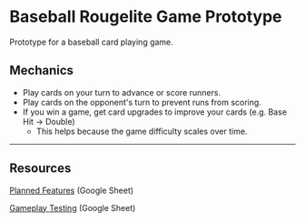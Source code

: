 # Baseball Rougelite Game Prototype

Prototype for a baseball card playing game.

## Mechanics
- Play cards on your turn to advance or score runners.
- Play cards on the opponent's turn to prevent runs from scoring.
- If you win a game, get card upgrades to improve your cards (e.g. Base Hit -> Double)
    - This helps because the game difficulty scales over time.

---

## Resources
[Planned Features](https://docs.google.com/spreadsheets/d/1B8WAGOPMRp6n6siuj7jB5Oz-VQGKEjythjZBpms8xZ4/edit?usp=sharing) (Google Sheet)

[Gameplay Testing](https://docs.google.com/spreadsheets/d/1YgNulGwe50aVweh0EfaS2EaAKMnFrMIYsnKudqnrTeE/edit?usp=sharing) (Google Sheet)